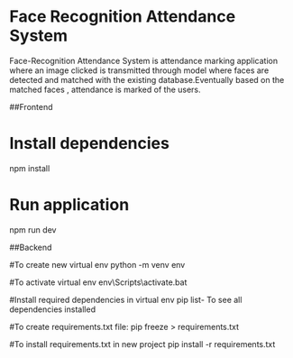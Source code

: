 # Face Recognition Attendance System

Face-Recognition Attendance System is attendance marking application where an image clicked is transmitted through 
model where faces are detected and matched with the existing database.Eventually
based on the matched faces , attendance is marked of the users.

##Frontend

# Install dependencies
npm install

# Run application
npm run dev

##Backend

#To create new virtual env
python -m venv env

#To activate virtual env
env\Scripts\activate.bat

#Install required dependencies in virtual env
pip list- To see all dependencies installed

#To create requirements.txt file:
pip freeze > requirements.txt

#To install requirements.txt in new project
pip install -r requirements.txt

